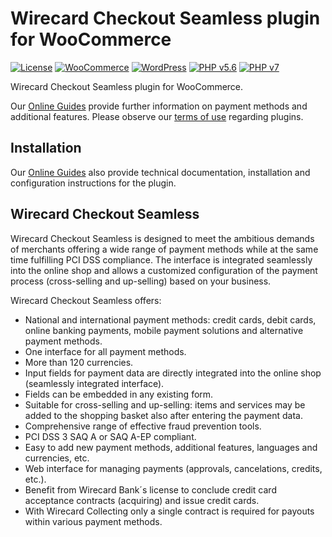 # Wirecard Checkout Seamless plugin for WooCommerce

[![License](https://img.shields.io/badge/license-GPLv2-blue.svg)](https://raw.githubusercontent.com/wirecard/woocommerce-wcs/master/LICENSE)
[![WooCommerce](https://img.shields.io/badge/WooCommerce-v3.0.6-green.svg)](https://woocommerce.com/)
[![WordPress](https://img.shields.io/badge/WordPress-v4.7.4-green.svg)](https://wordpress.org/)
[![PHP v5.6](https://img.shields.io/badge/php-v5.6-yellow.svg)](http://www.php.net)
[![PHP v7](https://img.shields.io/badge/php-v7-yellow.svg)](http://www.php.net)

Wirecard Checkout Seamless plugin for WooCommerce.

Our [Online Guides](https://guides.wirecard.at/) provide further information on payment methods and additional features. Please observe our [terms of use](https://guides.wirecard.at/shop_plugins:info#terms_of_use) regarding plugins.

## Installation
Our [Online Guides](https://guides.wirecard.at/shop_plugins:wcs:woocommerce:start "Installation details") also provide technical documentation, installation and configuration instructions for the plugin.

## Wirecard Checkout Seamless
Wirecard Checkout Seamless is designed to meet the ambitious demands of merchants offering a wide range of payment methods while at the same time fulfilling PCI DSS compliance. The interface is integrated seamlessly into the online shop and allows a customized configuration of the payment process (cross-selling and up-selling) based on your business.

Wirecard Checkout Seamless offers:
- National and international payment methods: credit cards, debit cards, online banking payments, mobile payment solutions and alternative payment methods.
- One interface for all payment methods.
- More than 120 currencies.
- Input fields for payment data are directly integrated into the online shop (seamlessly integrated interface).
- Fields can be embedded in any existing form.
- Suitable for cross-selling and up-selling: items and services may be added to the shopping basket also after entering the payment data.
- Comprehensive range of effective fraud prevention tools.
- PCI DSS 3 SAQ A or SAQ A-EP compliant.
- Easy to add new payment methods, additional features, languages and currencies, etc.
- Web interface for managing payments (approvals, cancelations, credits, etc.).
- Benefit from Wirecard Bank´s license to conclude credit card acceptance contracts (acquiring) and issue credit cards.
- With Wirecard Collecting only a single contract is required for payouts within various payment methods.